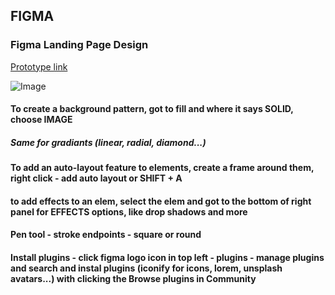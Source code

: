 ## FIGMA
### Figma Landing Page Design

[Prototype link](linkhere "Figma 2021 Crash Course by Example")

![Image](linkhere)

#### To create a background pattern, got to fill and where it says SOLID, choose IMAGE
##### Same for gradiants (linear, radial, diamond...)

#### To add an auto-layout feature to elements, create a frame around them, right click - add auto layout or SHIFT + A

#### to add effects to an elem, select the elem and got to the bottom of right panel for EFFECTS options, like drop shadows and more    

#### Pen tool - stroke endpoints - square or round

#### Install plugins - click figma logo icon in top left - plugins - manage plugins and search and instal plugins (iconify for icons, lorem, unsplash avatars...) with clicking the Browse plugins in Community

#### 

#### 

#### 

#### 

#### 

#### 